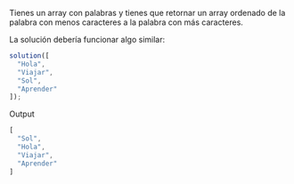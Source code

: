 Tienes un array con palabras y tienes que retornar un array ordenado de la palabra con menos caracteres a la palabra con más caracteres.

La solución debería funcionar algo similar:

```js
solution([
  "Hola",
  "Viajar",
  "Sol",
  "Aprender"
]);
```

Output

```js
[
  "Sol",
  "Hola",
  "Viajar",
  "Aprender"
]
```

